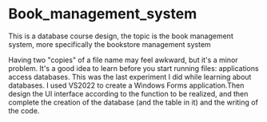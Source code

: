 # Book_management_system
This is a database course design, the topic is the book management system, more specifically the bookstore management system

Having two "copies" of a file name may feel awkward, but it's a minor problem.
It's a good idea to learn before you start running files: applications access databases. This was the last experiment I did while learning about databases.
I used VS2022 to create a Windows Forms application.Then design the UI interface according to the function to be realized, and then complete the creation of the database (and the table in it) and the writing of the code.
